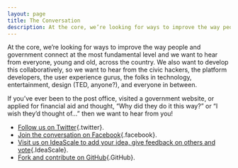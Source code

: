 ```yaml
---
layout: page
title: The Conversation
description: At the core, we’re looking for ways to improve the way people and government connect at the most fundamental level and we want to hear from everyone, young and old, across the country. 
---
```


At the core, we’re looking for ways to improve the way people and government connect at the most fundamental level and we want to hear from everyone, young and old, across the country. We also want to develop this collaboratively, so we want to hear from the civic hackers, the platform developers, the user experience gurus, the folks in technology, entertainment, design (TED, anyone?), and everyone in between.

If you’ve ever been to the post office, visited a government website, or applied for financial aid and thought, “Why did they do it this way?” or “I wish they’d thought of...” then we want to hear from you!

* [Follow us on Twitter](http://bit.ly/MyGovTwitter){.twitter}.
* [Join the conversation on Facebook](http://bit.ly/MyGovFacebook){.facebook}.
* [Visit us on IdeaScale to add your idea, give feedback on others and vote](http://bit.ly/MyGovIdeaScale){.IdeaScale}.
* [Fork and contribute on GitHub](http://bit.ly/MyGovGitHub){.GitHub}. 